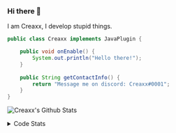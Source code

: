 ### Hi there 👋

I am Creaxx, I develop stupid things. 

```java
public class Creaxx implements JavaPlugin {

    public void onEnable() {
        System.out.println("Hello there!");
    }
    
    public String getContactInfo() {
        return "Message me on discord: Creaxx#0001";
    }
}
```

![Creaxx's Github Stats](https://github-readme-stats.vercel.app/api?username=CreaxxOG&show_icons=true&theme=dark&count_private=true)

<details>
  <summary>Code Stats</summary>

<!--START_SECTION:waka-->

```txt
Java             3 hrs 52 mins   ███████████████████▓░░░░░   78.00 %
XML              34 mins         ███░░░░░░░░░░░░░░░░░░░░░░   11.67 %
Kotlin           19 mins         █▓░░░░░░░░░░░░░░░░░░░░░░░   06.45 %
YAML             11 mins         █░░░░░░░░░░░░░░░░░░░░░░░░   03.83 %
Markdown         0 secs          ░░░░░░░░░░░░░░░░░░░░░░░░░   00.03 %
```

<!--END_SECTION:waka-->
</details>
